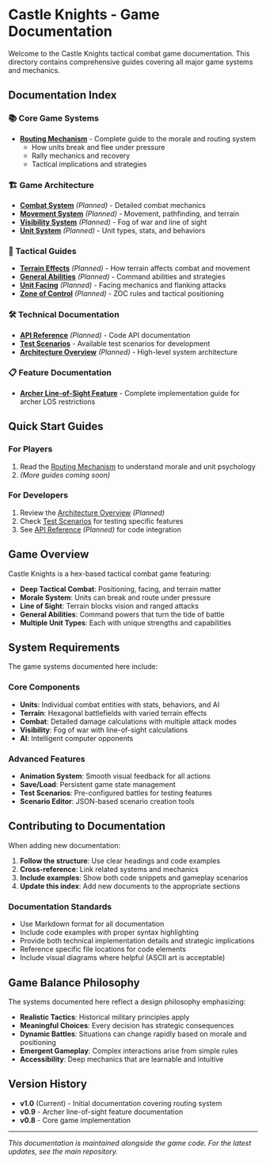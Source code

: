 # Castle Knights - Game Documentation

Welcome to the Castle Knights tactical combat game documentation. This directory contains comprehensive guides covering all major game systems and mechanics.

## Documentation Index

### 📚 Core Game Systems

- **[Routing Mechanism](routing_mechanism.md)** - Complete guide to the morale and routing system
  - How units break and flee under pressure
  - Rally mechanics and recovery
  - Tactical implications and strategies

### 🏗️ Game Architecture

- **[Combat System](../COMBAT_SYSTEM.md)** *(Planned)* - Detailed combat mechanics
- **[Movement System](../MOVEMENT_SYSTEM.md)** *(Planned)* - Movement, pathfinding, and terrain
- **[Visibility System](../VISIBILITY_SYSTEM.md)** *(Planned)* - Fog of war and line of sight
- **[Unit System](../UNIT_SYSTEM.md)** *(Planned)* - Unit types, stats, and behaviors

### 🎯 Tactical Guides

- **[Terrain Effects](../TERRAIN_EFFECTS.md)** *(Planned)* - How terrain affects combat and movement
- **[General Abilities](../GENERAL_ABILITIES.md)** *(Planned)* - Command abilities and strategies
- **[Unit Facing](../UNIT_FACING.md)** *(Planned)* - Facing mechanics and flanking attacks
- **[Zone of Control](../ZONE_OF_CONTROL.md)** *(Planned)* - ZOC rules and tactical positioning

### 🛠️ Technical Documentation

- **[API Reference](../API_REFERENCE.md)** *(Planned)* - Code API documentation
- **[Test Scenarios](../test_scenarios/README.md)** - Available test scenarios for development
- **[Architecture Overview](../ARCHITECTURE.md)** *(Planned)* - High-level system architecture

### 📋 Feature Documentation

- **[Archer Line-of-Sight Feature](../ARCHER_LINE_OF_SIGHT_FEATURE.md)** - Complete implementation guide for archer LOS restrictions

## Quick Start Guides

### For Players
1. Read the [Routing Mechanism](routing_mechanism.md) to understand morale and unit psychology
2. *(More guides coming soon)*

### For Developers
1. Review the [Architecture Overview](../ARCHITECTURE.md) *(Planned)*
2. Check [Test Scenarios](../test_scenarios/README.md) for testing specific features
3. See [API Reference](../API_REFERENCE.md) *(Planned)* for code integration

## Game Overview

Castle Knights is a hex-based tactical combat game featuring:

- **Deep Tactical Combat**: Positioning, facing, and terrain matter
- **Morale System**: Units can break and route under pressure
- **Line of Sight**: Terrain blocks vision and ranged attacks
- **General Abilities**: Command powers that turn the tide of battle
- **Multiple Unit Types**: Each with unique strengths and capabilities

## System Requirements

The game systems documented here include:

### Core Components
- **Units**: Individual combat entities with stats, behaviors, and AI
- **Terrain**: Hexagonal battlefields with varied terrain effects
- **Combat**: Detailed damage calculations with multiple attack modes
- **Visibility**: Fog of war with line-of-sight calculations
- **AI**: Intelligent computer opponents

### Advanced Features
- **Animation System**: Smooth visual feedback for all actions
- **Save/Load**: Persistent game state management
- **Test Scenarios**: Pre-configured battles for testing features
- **Scenario Editor**: JSON-based scenario creation tools

## Contributing to Documentation

When adding new documentation:

1. **Follow the structure**: Use clear headings and code examples
2. **Cross-reference**: Link related systems and mechanics
3. **Include examples**: Show both code snippets and gameplay scenarios
4. **Update this index**: Add new documents to the appropriate sections

### Documentation Standards

- Use Markdown format for all documentation
- Include code examples with proper syntax highlighting
- Provide both technical implementation details and strategic implications
- Reference specific file locations for code elements
- Include visual diagrams where helpful (ASCII art is acceptable)

## Game Balance Philosophy

The systems documented here reflect a design philosophy emphasizing:

- **Realistic Tactics**: Historical military principles apply
- **Meaningful Choices**: Every decision has strategic consequences  
- **Dynamic Battles**: Situations can change rapidly based on morale and positioning
- **Emergent Gameplay**: Complex interactions arise from simple rules
- **Accessibility**: Deep mechanics that are learnable and intuitive

## Version History

- **v1.0** (Current) - Initial documentation covering routing system
- **v0.9** - Archer line-of-sight feature documentation
- **v0.8** - Core game implementation

---

*This documentation is maintained alongside the game code. For the latest updates, see the main repository.*